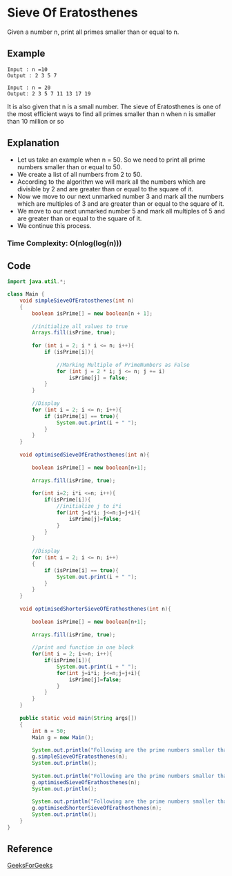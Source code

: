 
# Sieve Of Eratosthenes

Given a number n, print all primes smaller than or equal to n.

## Example
```
Input : n =10
Output : 2 3 5 7 

Input : n = 20 
Output: 2 3 5 7 11 13 17 19
```   
It is also given that n is a small number. The sieve of Eratosthenes is one of the most efficient ways to find all primes smaller than n when n is smaller than 10 million or so

## Explanation

* Let us take an example when n = 50. So we need to print all prime numbers smaller than or equal to 50.   
* We create a list of all numbers from 2 to 50.   
* According to the algorithm we will mark all the numbers which are divisible by 2 and are greater than or equal to the square of it.   
* Now we move to our next unmarked number 3 and mark all the numbers which are multiples of 3 and are greater than or equal to the square of it.   
* We move to our next unmarked number 5 and mark all multiples of 5 and are greater than or equal to the square of it. 
* We continue this process.

### Time Complexity: O(nlog(log(n)))
 
## Code

```java
import java.util.*;

class Main {
    void simpleSieveOfEratosthenes(int n)
    {
        boolean isPrime[] = new boolean[n + 1];
        
        //initialize all values to true
        Arrays.fill(isPrime, true);
 
        for (int i = 2; i * i <= n; i++){
            if (isPrime[i]){   
                
                //Marking Multiple of PrimeNumbers as False
                for (int j = 2 * i; j <= n; j += i)
                    isPrime[j] = false;
            }
        }
        
        //Display
        for (int i = 2; i <= n; i++){
            if (isPrime[i] == true){
                System.out.print(i + " ");
            }
        }
    }
    
    void optimisedSieveOfErathosthenes(int n){
        
        boolean isPrime[] = new boolean[n+1];
        
        Arrays.fill(isPrime, true);
        
        for(int i=2; i*i <=n; i++){
            if(isPrime[i]){
                //initialize j to i*i
                for(int j=i*i; j<=n;j=j+i){
                    isPrime[j]=false;
                }
            }
        }
        
        //Display
        for (int i = 2; i <= n; i++)
        {
            if (isPrime[i] == true){
                System.out.print(i + " ");
            }
        }
    }
    
    void optimisedShorterSieveOfErathosthenes(int n){
        
        boolean isPrime[] = new boolean[n+1];
        
        Arrays.fill(isPrime, true);
        
        //print and function in one block
        for(int i = 2; i<=n; i++){
            if(isPrime[i]){
                System.out.print(i + " ");
                for(int j=i*i; j<=n;j=j+i){
                    isPrime[j]=false;
                }
            }
        }
    }
    
    public static void main(String args[])
    {
        int n = 50;
        Main g = new Main();
        
        System.out.println("Following are the prime numbers smaller than or equal to " + n);
        g.simpleSieveOfEratosthenes(n);
        System.out.println();
        
        System.out.println("Following are the prime numbers smaller than or equal to " + n);
        g.optimisedSieveOfErathosthenes(n);
        System.out.println();
        
        System.out.println("Following are the prime numbers smaller than or equal to " + n);
        g.optimisedShorterSieveOfErathosthenes(n);
        System.out.println();
    }
}
```

## Reference
[GeeksForGeeks](https://www.geeksforgeeks.org/sieve-of-eratosthenes/)